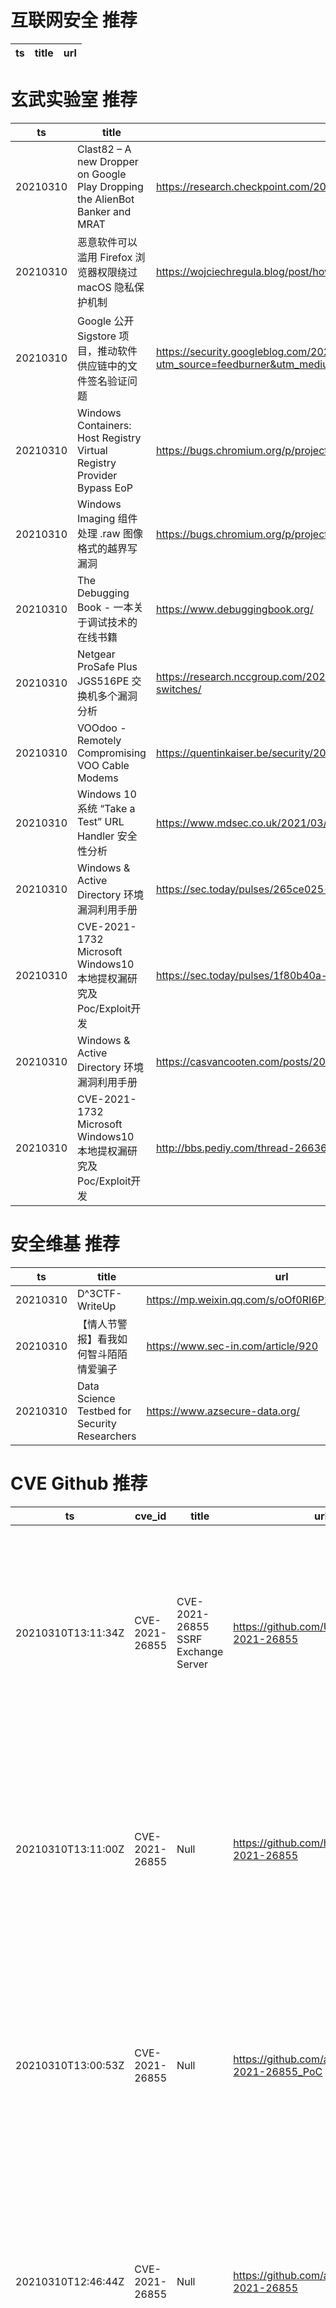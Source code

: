 # 互联网安全 推荐
| ts | title | url| 
| --- | --- | ---| 


# 玄武实验室 推荐
| ts | title | url| 
| --- | --- | ---| 
| 20210310 | Clast82 – A new Dropper on Google Play Dropping the AlienBot Banker and MRAT | https://research.checkpoint.com/2021/clast82-a-new-dropper-on-google-play-dropping-the-alienbot-banker-and-mrat/| 
| 20210310 | 恶意软件可以滥用 Firefox 浏览器权限绕过 macOS 隐私保护机制 | https://wojciechregula.blog/post/how-to-rob-a-firefox/| 
| 20210310 | Google 公开 Sigstore 项目，推动软件供应链中的文件签名验证问题 | https://security.googleblog.com/2021/03/introducing-sigstore-easy-code-signing.html?utm_source=feedburner&utm_medium=feed&utm_campaign=Feed%3A+GoogleOnlineSecurityBlog+%28Google+Online+Security+Blog%29| 
| 20210310 | Windows Containers: Host Registry Virtual Registry Provider Bypass EoP | https://bugs.chromium.org/p/project-zero/issues/detail?id=2129| 
| 20210310 | Windows Imaging 组件处理 .raw 图像格式的越界写漏洞 | https://bugs.chromium.org/p/project-zero/issues/detail?id=2137| 
| 20210310 | The Debugging Book - 一本关于调试技术的在线书籍 | https://www.debuggingbook.org/| 
| 20210310 | Netgear ProSafe Plus JGS516PE 交换机多个漏洞分析 | https://research.nccgroup.com/2021/03/08/technical-advisory-multiple-vulnerabilities-in-netgear-prosafe-plus-jgs516pe-gs116ev2-switches/| 
| 20210310 | VOOdoo - Remotely Compromising VOO Cable Modems | https://quentinkaiser.be/security/2021/03/09/voodoo/| 
| 20210310 | Windows 10 系统 “Take a Test” URL Handler 安全性分析 | https://www.mdsec.co.uk/2021/03/phishing-users-to-take-a-test/| 
| 20210310 | Windows & Active Directory 环境漏洞利用手册 | https://sec.today/pulses/265ce025-6c85-4f66-a4da-13acc4c8b641/| 
| 20210310 | CVE-2021-1732 Microsoft Windows10 本地提权漏研究及Poc/Exploit开发 | https://sec.today/pulses/1f80b40a-22e2-44d4-adc2-28c99ebc6f73/| 
| 20210310 | Windows & Active Directory 环境漏洞利用手册 | https://casvancooten.com/posts/2020/11/windows-active-directory-exploitation-cheat-sheet-and-command-reference/| 
| 20210310 | CVE-2021-1732 Microsoft Windows10 本地提权漏研究及Poc/Exploit开发 | http://bbs.pediy.com/thread-266362.htm| 


# 安全维基 推荐
| ts | title | url| 
| --- | --- | ---| 
| 20210310 | D^3CTF-WriteUp | https://mp.weixin.qq.com/s/oOf0RI6P2hEwtPXWP6yU4Q| 
| 20210310 | 【情人节警报】看我如何智斗陌陌情爱骗子 | https://www.sec-in.com/article/920| 
| 20210310 | Data Science Testbed for Security Researchers | https://www.azsecure-data.org/| 


# CVE Github 推荐
| ts | cve_id | title | url | cve_detail| 
| --- | --- | --- | --- | ---| 
| 20210310T13:11:34Z | CVE-2021-26855 | CVE-2021-26855 SSRF Exchange Server | https://github.com/Udyz/CVE-2021-26855 | Microsoft Exchange Server Remote Code Execution Vulnerability This CVE ID is unique from CVE-2021-26412, CVE-2021-26854, CVE-2021-26857, CVE-2021-26858, CVE-2021-27065, CVE-2021-27078.| 
| 20210310T13:11:00Z | CVE-2021-26855 | Null | https://github.com/h4x0r-dz/CVE-2021-26855 | Microsoft Exchange Server Remote Code Execution Vulnerability This CVE ID is unique from CVE-2021-26412, CVE-2021-26854, CVE-2021-26857, CVE-2021-26858, CVE-2021-27065, CVE-2021-27078.| 
| 20210310T13:00:53Z | CVE-2021-26855 | Null | https://github.com/alt3kx/CVE-2021-26855_PoC | Microsoft Exchange Server Remote Code Execution Vulnerability This CVE ID is unique from CVE-2021-26412, CVE-2021-26854, CVE-2021-26857, CVE-2021-26858, CVE-2021-27065, CVE-2021-27078.| 
| 20210310T12:46:44Z | CVE-2021-26855 | Null | https://github.com/achabahe/CVE-2021-26855 | Microsoft Exchange Server Remote Code Execution Vulnerability This CVE ID is unique from CVE-2021-26412, CVE-2021-26854, CVE-2021-26857, CVE-2021-26858, CVE-2021-27065, CVE-2021-27078.| 
| 20210310T10:57:13Z | CVE-2021-26855 | PoC for CVE-2021-26855 -Just a checker- | https://github.com/0xAbdullah/CVE-2021-26855 | Microsoft Exchange Server Remote Code Execution Vulnerability This CVE ID is unique from CVE-2021-26412, CVE-2021-26854, CVE-2021-26857, CVE-2021-26858, CVE-2021-27065, CVE-2021-27078.| 
| 20210310T10:11:12Z | CVE-2021-26855 | CVE-2021-26855 exp | https://github.com/jsdryan/CVE-2021-26855 | Microsoft Exchange Server Remote Code Execution Vulnerability This CVE ID is unique from CVE-2021-26412, CVE-2021-26854, CVE-2021-26857, CVE-2021-26858, CVE-2021-27065, CVE-2021-27078.| 
| 20210310T08:38:36Z | CVE-2021-21972 | CVE-2021-21972 Exploit | https://github.com/NS-Sp4ce/CVE-2021-21972 | The vSphere Client (HTML5) contains a remote code execution vulnerability in a vCenter Server plugin. A malicious actor with network access to port 443 may exploit this issue to execute commands with unrestricted privileges on the underlying operating system that hosts vCenter Server. This affects VMware vCenter Server (7.x before 7.0 U1c, 6.7 before 6.7 U3l and 6.5 before 6.5 U3n) and VMware Cloud Foundation (4.x before 4.2 and 3.x before 3.10.1.2).| 
| 20210310T08:30:28Z | CVE-2021-21300 | Null | https://github.com/AlkenePan/CVE-2021-21300 | | 
| 20210310T07:49:18Z | CVE-2021-26855 | This script helps to identify  CVE-2021-26855  ssrf Poc | https://github.com/pussycat0x/CVE-2021-26855-SSRF | Microsoft Exchange Server Remote Code Execution Vulnerability This CVE ID is unique from CVE-2021-26412, CVE-2021-26854, CVE-2021-26857, CVE-2021-26858, CVE-2021-27065, CVE-2021-27078.| 
| 20210310T04:02:36Z | CVE-2020-29134 | Exploit CVE-2020-29134 - TOTVS Fluig Platform - Path Traversal | https://github.com/lucxssouza/CVE-2020-29134 | TOTVS Fluig Platform allows directory traversal via a base64 encoded in paremeter %file=../% to a volume/stream/ URI. This affects: Fluig Lake 1.7.0-210217, Fluig Lake 1.7.0-210209, Fluig Lake 1.7.0-210112, Fluig Lake 1.7.0-201222, Fluig Lake 1.7.0-201215, Fluig Lake 1.7.0-201201,Fluig Lake 1.7.0-201124, Fluig Lake 1.7.0-201117, Fluig Lake 1.7.0-201103, Fluig Lake 1.7.0-201027, Fluig Lake 1.7.0-201020, Fluig Lake 1.7.0-201013, Fluig Lake 1.7.0-201006, Fluig Lake 1.7.0-200915, Fluig Lake 1.7.0-200907, Fluig Lake 1.7.0-200901, Fluig Lake 1.7.0-200825, Fluig Lake 1.7.0-200818, Fluig Lake 1.7.0-200804, Fluig Lake 1.7.0-200616), Fluig 1.6.5-200915, Fluig 1.6.5-200128, Fluig 1.6.5-191029, and Fluig 1.6.4-181026.| 


# klee on Github 推荐
| ts | title | url | stars | forks| 
| --- | --- | --- | --- | ---| 
| 20210310T11:38:02Z | RVT is a collection of tools/libraries to support both static and dynamic verification of Rust programs. | https://github.com/project-oak/rust-verification-tools | 109 | 7| 
| 20210310T10:12:48Z | a leetcode question each day, your salary increment $100 per day | https://github.com/guoxiangCN/kLeetcode | 0 | 0| 
| 20210310T02:14:46Z | KLEE Symbolic Execution Engine | https://github.com/klee/klee | 1643 | 483| 


# s2e on Github 推荐
| ts | title | url | stars | forks| 
| --- | --- | --- | --- | ---| 


# exploit on Github 推荐
| ts | title | url | stars | forks| 
| --- | --- | --- | --- | ---| 
| 20210310T13:03:27Z | SpringBoot 相关漏洞学习资料，利用方法和技巧合集，黑盒安全评估 check list | https://github.com/LandGrey/SpringBootVulExploit | 1630 | 412| 
| 20210310T13:02:28Z | Open-Source Vulnerability Intelligence Center - Unified source of vulnerability, exploit and threat Intelligence feeds | https://github.com/Patrowl/PatrowlHearsData | 10 | 4| 
| 20210310T12:58:12Z | A proxy aware C2 framework used to aid red teamers with post-exploitation and lateral movement. | https://github.com/nettitude/PoshC2 | 734 | 175| 
| 20210310T12:50:21Z | 🔍NVD exploit & JVN(Japan Vulnerability Notes) easy description | https://github.com/nomi-sec/NVD-Exploit-List-Ja | 9 | 5| 
| 20210310T12:29:13Z | OMQHUB is my own Roblox Exploiting hub, a pretty simple one but an powerful one. | https://github.com/NotMxth/OMQHUB | 1 | 0| 
| 20210310T12:10:25Z | Automated All-in-One OS Command Injection Exploitation Tool | https://github.com/commixproject/commix | 2555 | 595| 
| 20210310T12:03:35Z | forked version of funtuna, a homebrew ps2 app launcher designed to ease the pain of getting a stable exploit for those that have a console uncompatible with FreeMcBoot | https://github.com/israpps/Funtuna-Fork | 3 | 0| 
| 20210310T11:43:31Z | This bash script will help you to hack remote hosts  | https://github.com/FabioDefilippo/linuxallremote | 8 | 1| 
| 20210310T11:34:21Z | 开发的项目 | https://github.com/xiuer2020/exploit | 0 | 0| 
| 20210310T11:05:45Z | Commands, snippets, exploits, tools, lists, collections and techniques I used on my journey to becoming an OSCP.  | https://github.com/CountablyInfinite/oscp_cheatsheet | 125 | 42| 


# backdoor on Github 推荐
| ts | title | url | stars | forks| 
| --- | --- | --- | --- | ---| 
| 20210310T13:08:30Z | Null | https://github.com/Yuqing-Liao/federated-learning-backdoor | 0 | 0| 
| 20210310T10:22:23Z | A curated list of backdoor learning resources | https://github.com/THUYimingLi/backdoor-learning-resources | 185 | 30| 
| 20210310T09:19:22Z | A backdoor in Node JS | https://github.com/Innovo-Incorporated/backdoor-node | 0 | 0| 
| 20210310T08:37:50Z | Crack Pyro Client No rat no token logger no Backdoor No Virus | https://github.com/Turkishinqq/Crack-PYRO-Client | 2 | 0| 
| 20210310T08:13:37Z | Min backdoor | https://github.com/XmXTheDev/backdoor | 0 | 0| 
| 20210310T07:51:13Z | Shell Backdoor | https://github.com/FadliYunianto/Fadli | 0 | 0| 
| 20210310T07:36:25Z | Linux Kernel module-less implant (backdoor) | https://github.com/milabs/kopycat | 23 | 10| 
| 20210310T03:48:39Z | Ghost Framework is an Android post-exploitation framework that exploits the Android Debug Bridge to remotely access an Android device. Ghost Framework gives you the power and convenience of remote Android device administration. | https://github.com/EntySec/ghost | 976 | 486| 
| 20210310T02:54:21Z | I created this script to help make it easier for you to directly attack index.html on the website | https://github.com/penucuriCode/shell-backdoor | 1 | 0| 


# fuzz on Github 推荐
| ts | title | url | stars | forks| 
| --- | --- | --- | --- | ---| 
| 20210310T13:00:53Z | A self-hosted Fuzzing-As-A-Service platform | https://github.com/microsoft/onefuzz | 2283 | 116| 
| 20210310T12:54:41Z | Rapid fuzzy string matching in Python using the Levenshtein Distance | https://github.com/maxbachmann/RapidFuzz | 802 | 30| 
| 20210310T12:38:58Z | Null | https://github.com/VeriBlock/fuzz-corpus | 0 | 0| 
| 20210310T12:38:15Z | Null | https://github.com/codeh4ck3r/Fuzzing | 0 | 0| 
| 20210310T12:26:55Z | Null | https://github.com/s9varesc/url-fuzzing | 0 | 0| 
| 20210310T12:20:15Z | FormatFuzzer is a framework for high-efficiency, high-quality generation and parsing of binary inputs. | https://github.com/uds-se/FormatFuzzer | 114 | 12| 
| 20210310T12:17:06Z | Null | https://github.com/trucaremumbai/fuzzy-parakeet | 0 | 0| 
| 20210310T11:55:45Z | Null | https://github.com/kinzhong/fuzzing-automation-tools | 1 | 0| 
| 20210310T11:50:28Z | Null | https://github.com/Hilman9090/fuzzy-palm-tree | 0 | 0| 
| 20210310T10:25:12Z | A Fuzzer implementation in Rust, following the general guidelines exposed in the https://www.fuzzingbook.org. | https://github.com/BrMtssk/Ruszzer | 0 | 0| 



# 日更新程序
